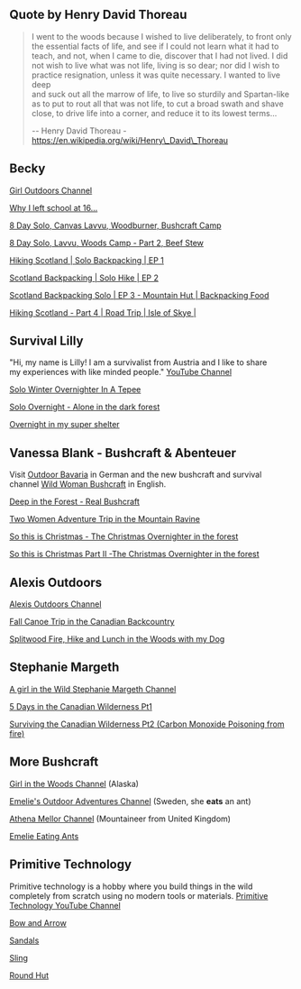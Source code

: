 ## Quote by Henry David Thoreau

> I went to the woods because I wished to live deliberately, to front only\
> the essential facts of life, and see if I could not learn what it had to\
> teach, and not, when I came to die, discover that I had not lived. I did\
> not wish to live what was not life, living is so dear; nor did I wish to\
> practice resignation, unless it was quite necessary. I wanted to live deep\
> and suck out all the marrow of life, to live so sturdily and Spartan-like\
> as to put to rout all that was not life, to cut a broad swath and shave\
> close, to drive life into a corner, and reduce it to its lowest terms...
>
> \-- Henry David Thoreau - https://en.wikipedia.org/wiki/Henry\_David\_Thoreau

## Becky

[Girl Outdoors Channel](https://www.youtube.com/channel/UCJUsryI3i0T9KNTQxRJHuRg)

[Why I left school at 16...](https://www.youtube.com/watch?v=VBTC1j5-Quo "Play Video")

[8 Day Solo, Canvas Lavvu, Woodburner, Bushcraft Camp](https://www.youtube.com/watch?v=KJ2fCBvrzIg "Play Video")

[8 Day Solo, Lavvu, Woods Camp - Part 2, Beef Stew](https://www.youtube.com/watch?v=2LTT2ChOh-k "Play Video")

[Hiking Scotland | Solo Backpacking | EP 1](https://www.youtube.com/watch?v=0D1aA7QJVJ0 "Play Video")

[Scotland Backpacking | Solo Hike | EP 2](https://www.youtube.com/watch?v=-Myg8OpSUxI "Play Video")

[Scotland Backpacking Solo | EP 3 - Mountain Hut | Backpacking Food](https://www.youtube.com/watch?v=Yh7Px8ylmDI "Play Video")

[Hiking Scotland - Part 4 | Road Trip | Isle of Skye |](https://www.youtube.com/watch?v=s8-IPd-AtLU "Play Video")

## Survival Lilly

"Hi, my name is Lilly! I am a survivalist from Austria and I like to share\
my experiences with like minded people." [YouTube Channel](https://www.youtube.com/channel/UCS4LBgyn1WLSojiQI4aPjtg)

[Solo Winter Overnighter In A Tepee](https://www.youtube.com/watch?v=tSaknrYflQk "Play Video")

[Solo Overnight - Alone in the dark forest](https://www.youtube.com/watch?v=ET0yaa8PB_o "Play Video")

[Overnight in my super shelter](https://www.youtube.com/watch?v=b40AGXWSX8Y "Play Video")

## Vanessa Blank - Bushcraft & Abenteuer

Visit [Outdoor Bavaria](https://www.youtube.com/channel/UCuQV_7hln2oL_nhfEShubZQ) in German and the new bushcraft and survival\
channel [Wild Woman Bushcraft](https://www.youtube.com/channel/UCuQV_7hln2oL_nhfEShubZQ) in English.

[Deep in the Forest - Real Bushcraft](https://www.youtube.com/watch?v=3rzkXQmX36E "Play Video")

[Two Women Adventure Trip in the Mountain Ravine](https://www.youtube.com/watch?v=zjowi34UBe0 "Play Video")

[So this is Christmas - The Christmas Overnighter in the forest](https://www.youtube.com/watch?v=VR4mlI834_Q "Play Video")

[So this is Christmas Part II -The Christmas Overnighter in the forest](https://www.youtube.com/watch?v=ZLmLe1CClPk "Play Video")

## Alexis Outdoors

[Alexis Outdoors Channel](https://www.youtube.com/channel/UCQpWb6qSqhbtodndLhdhYkQ)

[Fall Canoe Trip in the Canadian Backcountry](https://www.youtube.com/watch?v=vyCICXGvkW4 "Play Video")

[Splitwood Fire, Hike and Lunch in the Woods with my Dog](https://www.youtube.com/watch?v=IRydquzUHR0 "Play Video")

## Stephanie Margeth

[A girl in the Wild Stephanie Margeth Channel](https://www.youtube.com/channel/UCH7TKPRHvp13swjx7WK9JIw)

[5 Days in the Canadian Wilderness Pt1](https://www.youtube.com/watch?v=1sNfuuTS6q8 "Play Video")

[Surviving the Canadian Wilderness Pt2 (Carbon Monoxide Poisoning from fire)](https://www.youtube.com/watch?v=QmTR9XmteyA "Play Video")

## More Bushcraft

[Girl in the Woods Channel](https://www.youtube.com/user/alaskagirlinthewoods) (Alaska)

[Emelie's Outdoor Adventures Channel](https://www.youtube.com/channel/UCotHWNgPBgUPsbK-XYLZ-fw) (Sweden, she **eats** an ant)

[Athena Mellor Channel](https://www.youtube.com/user/athenajane1) (Mountaineer from United Kingdom)

[Emelie Eating Ants](https://www.youtube.com/watch?v=B9cVgScVlkk "Play Video")

## Primitive Technology

Primitive technology is a hobby where you build things in the wild\
completely from scratch using no modern tools or materials. [Primitive\
Technology YouTube Channel](https://www.youtube.com/channel/UCAL3JXZSzSm8AlZyD3nQdBA)

[Bow and Arrow](https://www.youtube.com/watch?v=SLoukoBs8TE "Play Video")

[Sandals](https://www.youtube.com/watch?v=i-WYT2UotIc "Play Video")

[Sling](https://www.youtube.com/watch?v=RzDMCVdPwnE "Play Video")

[Round Hut](https://www.youtube.com/watch?v=vAuO3bHxSpc "Play Video")
